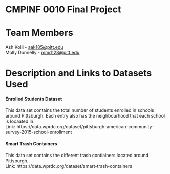 <h1>CMPINF 0010 Final Project </h1>

# Team Members
Ash Kolli - aak185@pitt.edu <br>
Molly Donnelly - mmd128@pitt.edu

# Description and Links to Datasets Used
<h4>Enrolled Students Dataset</h4>
This data set contains the total number of students enrolled in schools around Pittsburgh. Each entry also has the neighbourhood that each school is locaated in. <br>
Link: https://data.wprdc.org/dataset/pittsburgh-american-community-survey-2015-school-enrollment

<h4>Smart Trash Containers</h4>
This data set contains the different trash contiainers located around Pittsburgh. <br>
Link: https://data.wprdc.org/dataset/smart-trash-containers


